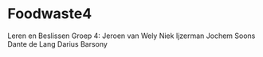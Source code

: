 # Foodwaste4
Leren en Beslissen
Groep 4:
Jeroen van Wely
Niek Ijzerman
Jochem Soons
Dante de Lang
Darius Barsony
